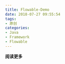 ```yaml
---
title: Flowable-Demo
date: 2018-07-27 09:55:54
tags: 
- 原创
categories: 
- Java
- Framework
- Flowable
---
```


__阅读更多__

<!--more-->
